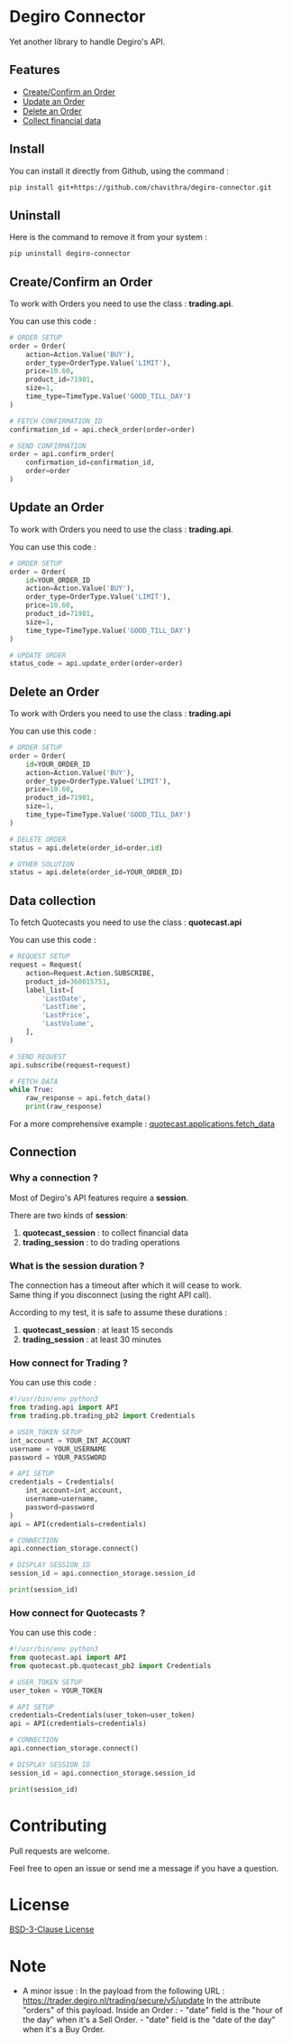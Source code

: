 # Degiro Connector

Yet another library to handle Degiro's API.

## Features

* [Create/Confirm an Order](#createconfirm-an-order)
* [Update an Order](#update-an-order)
* [Delete an Order](#delete-an-order)
* [Collect financial data](#data-collection)

## Install
You can install it directly from Github, using the command :

```bash
pip install git+https://github.com/chavithra/degiro-connector.git
```

## Uninstall
Here is the command to remove it from your system :
```bash
pip uninstall degiro-connector
```
## Create/Confirm an Order
To work with Orders you need to use the class : **trading.api**.

You can use this code :

```python
# ORDER SETUP
order = Order(
    action=Action.Value('BUY'),
    order_type=OrderType.Value('LIMIT'),
    price=10.60,
    product_id=71981,
    size=1,
    time_type=TimeType.Value('GOOD_TILL_DAY')
)

# FETCH CONFIRMATION_ID
confirmation_id = api.check_order(order=order)

# SEND CONFIRMATION
order = api.confirm_order(
    confirmation_id=confirmation_id,
    order=order
)
```

## Update an Order
To work with Orders you need to use the class : **trading.api**.

You can use this code :

```python
# ORDER SETUP
order = Order(
    id=YOUR_ORDER_ID
    action=Action.Value('BUY'),
    order_type=OrderType.Value('LIMIT'),
    price=10.60,
    product_id=71981,
    size=1,
    time_type=TimeType.Value('GOOD_TILL_DAY')
)

# UPDATE ORDER
status_code = api.update_order(order=order)
```

## Delete an Order
To work with Orders you need to use the class : **trading.api**

You can use this code :

```python
# ORDER SETUP
order = Order(
    id=YOUR_ORDER_ID
    action=Action.Value('BUY'),
    order_type=OrderType.Value('LIMIT'),
    price=10.60,
    product_id=71981,
    size=1,
    time_type=TimeType.Value('GOOD_TILL_DAY')
)

# DELETE ORDER
status = api.delete(order_id=order.id)

# OTHER SOLUTION
status = api.delete(order_id=YOUR_ORDER_ID)
```

## Data collection
To fetch Quotecasts you need to use the class : **quotecast.api**

You can use this code :

```python
# REQUEST SETUP
request = Request(
    action=Request.Action.SUBSCRIBE,
    product_id=360015751,
    label_list=[
        'LastDate',
        'LastTime',
        'LastPrice',
        'LastVolume',
    ],
)

# SEND REQUEST
api.subscribe(request=request)

# FETCH DATA
while True:
    raw_response = api.fetch_data()
    print(raw_response)
```

For a more comprehensive example : [quotecast.applications.fetch_data](quotecast/applications/commands/fetch_data.py)


## Connection

### Why a connection ?

Most of Degiro's API features require a **session**.

There are two kinds of **session**:
 1. **quotecast_session** : to collect financial data
 2. **trading_session** : to do trading operations

### What is the **session** duration ?
The connection has a timeout after which it will cease to work.  
Same thing if you disconnect (using the right API call).

According to my test, it is safe to assume these durations :
 1. **quotecast_session** : at least 15 seconds
 2. **trading_session** : at least 30 minutes

### How connect for Trading ?
You can use this code :
```python
#!/usr/bin/env python3
from trading.api import API
from trading.pb.trading_pb2 import Credentials

# USER_TOKEN SETUP
int_account = YOUR_INT_ACCOUNT
username = YOUR_USERNAME
password = YOUR_PASSWORD

# API SETUP
credentials = Credentials(
    int_account=int_account,
    username=username,
    password=password
)
api = API(credentials=credentials)

# CONNECTION
api.connection_storage.connect()

# DISPLAY SESSION_ID
session_id = api.connection_storage.session_id

print(session_id)
```

### How connect for Quotecasts ?
You can use this code :
```python
#!/usr/bin/env python3
from quotecast.api import API
from quotecast.pb.quotecast_pb2 import Credentials

# USER_TOKEN SETUP
user_token = YOUR_TOKEN

# API SETUP
credentials=Credentials(user_token=user_token)
api = API(credentials=credentials)

# CONNECTION
api.connection_storage.connect()

# DISPLAY SESSION_ID
session_id = api.connection_storage.session_id

print(session_id)
```

# Contributing
Pull requests are welcome.

Feel free to open an issue or send me a message if you have a question.

# License
[BSD-3-Clause License](https://raw.githubusercontent.com/Chavithra/degiro_connector/master/LICENSE)

# Note
* A minor issue :
    In the payload from the following URL :
        https://trader.degiro.nl/trading/secure/v5/update
    In the attribute "orders" of this payload.
    Inside an Order :
        - "date" field is the "hour of the day" when it's a Sell Order.
        - "date" field is the "date of the day" when it's a Buy Order.